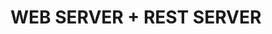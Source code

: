 # WEB SERVER + REST SERVER

<!-- Recuerden ejecutar el npm i para reconstruir los modulos de node -->
